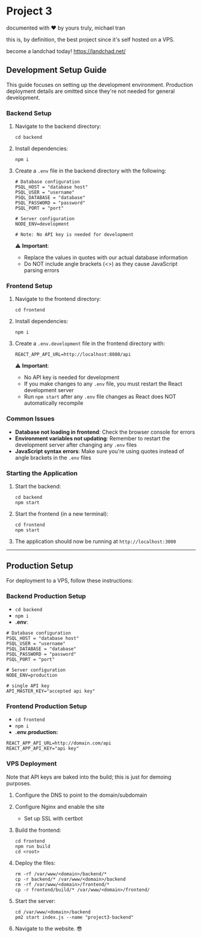 # Project 3
documented with ❤️  by yours truly, michael tran

this is, by definition, the best project since it's self hosted on a VPS.

become a landchad today! https://landchad.net/

## Development Setup Guide
This guide focuses on setting up the development environment. Production deployment details are omitted since they're not needed for general development.
### Backend Setup

1. Navigate to the backend directory:
   ```
   cd backend
   ```

2. Install dependencies:
   ```
   npm i
   ```

3. Create a `.env` file in the backend directory with the following:
   ```
   # Database configuration
   PSQL_HOST = "database host"
   PSQL_USER = "username"
   PSQL_DATABASE = "database"
   PSQL_PASSWORD = "password"
   PSQL_PORT = "port"

   # Server configuration
   NODE_ENV=development
   
   # Note: No API key is needed for development
   ```
   
   ⚠️ **Important**: 
   - Replace the values in quotes with our actual database information
   - Do NOT include angle brackets (<>) as they cause JavaScript parsing errors

### Frontend Setup

1. Navigate to the frontend directory:
   ```
   cd frontend
   ```

2. Install dependencies:
   ```
   npm i
   ```

3. Create a `.env.development` file in the frontend directory with:
   ```
   REACT_APP_API_URL=http://localhost:8080/api
   ```
   
   ⚠️ **Important**:
   - No API key is needed for development
   - If you make changes to any `.env` file, you must restart the React development server
   - Run `npm start` after any `.env` file changes as React does NOT automatically recompile

### Common Issues

- **Database not loading in frontend**: Check the browser console for errors
- **Environment variables not updating**: Remember to restart the development server after changing any `.env` files
- **JavaScript syntax errors**: Make sure you're using quotes instead of angle brackets in the `.env` files

### Starting the Application

1. Start the backend:
   ```
   cd backend
   npm start
   ```

2. Start the frontend (in a new terminal):
   ```
   cd frontend
   npm start
   ```

3. The application should now be running at `http://localhost:3000`

---

## Production Setup

For deployment to a VPS, follow these instructions:

### Backend Production Setup
- `cd backend`
- `npm i`
- **.env**:
```
# Database configuration
PSQL_HOST = "database host"
PSQL_USER = "username"
PSQL_DATABASE = "database"
PSQL_PASSWORD = "password"
PSQL_PORT = "port"

# Server configuration
NODE_ENV=production

# single API key
API_MASTER_KEY="accepted api key"
```

### Frontend Production Setup
- `cd frontend`
- `npm i`
- **.env.production:**
```
REACT_APP_API_URL=http://domain.com/api
REACT_APP_API_KEY="api key"
```

### VPS Deployment
Note that API keys are baked into the build; this is just for demoing purposes.

1. Configure the DNS to point to the domain/subdomain
2. Configure Nginx and enable the site
   - Set up SSL with certbot

3. Build the frontend:
   ```
   cd frontend
   npm run build
   cd <root>
   ```

4. Deploy the files:
   ```
   rm -rf /var/www/<domain>/backend/*
   cp -r backend/* /var/www/<domain>/backend
   rm -rf /var/www/<domain>/frontend/*
   cp -r frontend/build/* /var/www/<domain>/frontend/
   ```

5. Start the server:
   ```
   cd /var/www/<domain>/backend
   pm2 start index.js --name "project3-backend"
   ```

6. Navigate to the website. 😎

